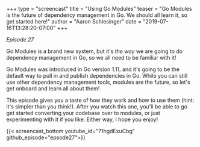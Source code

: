 +++
type = "screencast"
title = "Using Go Modules"
teaser = "Go Modules is the future of dependency management in Go. We should all learn it, so get started here!"
author = "Aaron Schlesinger"
date = "2019-07-16T13:28:20-07:00"
+++

_Episode 27_

Go Modules is a brand new system, but it's _the way_ we are going to do dependency management in Go, so we all need to be familiar with it!

<!--more-->

Go Modules was introduced in Go version 1.11, and it's going to be the default way to pull in and publish dependencies in Go. While you can still use other dependency management tools, modules are the future, so let's get onboard and learn all about them!

This episode gives you a taste of how they work and how to use them (hint: it's simpler than you think!). After you watch this one, you'll be able to go get started converting your codebase over to modules, or just experimenting with it if you like. Either way, I hope you enjoy!


{{< screencast_bottom youtube_id="71hgdExuCbg" github_episode="epsode27">}}
